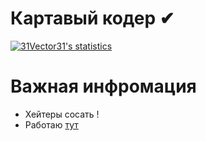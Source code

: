 # Картавый кодер  ✔
[![31Vector31's statistics](https://github-readme-stats.vercel.app/api?username=31Vector31&show_icons=true&theme=tokyonight)](#)

# Важная инфромация 
- Хейтеры сосать !
- Работаю [тут](https://github.com/k17-1)
